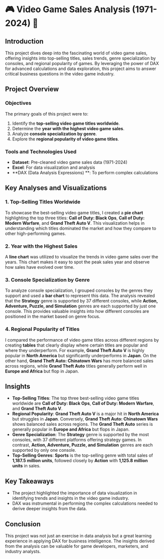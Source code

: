 
# 🎮 Video Game Sales Analysis (1971-2024) 🚀

## Introduction

This project dives deep into the fascinating world of video game sales, offering insights into top-selling titles, sales trends, genre specialization by consoles, and regional popularity of games. By leveraging the power of DAX for advanced calculations and data exploration, this project aims to answer critical business questions in the video game industry.
## Project Overview
### Objectives
The primary goals of this project were to:
1. Identify the **top-selling video game titles worldwide**.
2. Determine the **year with the highest video game sales**.
3. Analyze **console specialization by genre**.
4. Explore the **regional popularity of video game titles**.
### Tools and Technologies Used
- **Dataset**: Pre-cleaned video game sales data (1971-2024)
- **Excel**: For data visualization and analysis
- **DAX (Data Analysis Expressions) **: To perform complex calculations

## Key Analyses and Visualizations
### 1. Top-Selling Titles Worldwide
To showcase the best-selling video game titles, I created a **pie chart** highlighting the top three titles: **Call of Duty: Black Ops**, **Call of Duty: Modern Warfare**, and **Grand Theft Auto V**. This visualization helps in understanding which titles dominated the market and how they compare to other high-performing games.

### 2. Year with the Highest Sales
A **line chart** was utilized to visualize the trends in video game sales over the years. This chart makes it easy to spot the peak sales year and observe how sales have evolved over time.

### 3. Console Specialization by Genre
To analyze console specialization, I grouped consoles by the genres they support and used a **bar chart** to represent this data. The analysis revealed that the **Strategy** genre is supported by 37 different consoles, while **Action, Adventure, Puzzle, and Simulation** genres are each supported by just one console. This provides valuable insights into how different consoles are positioned in the market based on genre focus.

### 4. Regional Popularity of Titles
I compared the performance of video game titles across different regions by creating **tables** that clearly display where certain titles are popular and where they underperform. For example, **Grand Theft Auto V** is highly popular in **North America** but significantly underperforms in **Japan**. On the other hand, **Grand Theft Auto: Chinatown Wars** has more balanced sales across regions, while **Grand Theft Auto** titles generally perform well in **Europe and Africa** but flop in Japan.

## Insights

- **Top-Selling Titles**: The top three best-selling video game titles worldwide are **Call of Duty: Black Ops**, **Call of Duty: Modern Warfare**, and **Grand Theft Auto V**.
- **Regional Popularity**: **Grand Theft Auto V** is a major hit in **North America** but struggles in **Japan**. Conversely, **Grand Theft Auto: Chinatown Wars** shows balanced sales across regions. The **Grand Theft Auto** series is generally popular in **Europe and Africa** but flops in Japan.
- **Genre Specialization**: The **Strategy** genre is supported by the most consoles, with 37 different platforms offering strategy games. In contrast, **Action, Adventure, Puzzle, and Simulation** genres are each supported by only one console.
- **Top-Selling Genres**: **Sports** is the top-selling genre with total sales of **1,187.5 million units**, followed closely by **Action** with **1,125.8 million units** in sales.

## Key Takeaways

- The project highlighted the importance of data visualization in identifying trends and insights in the video game industry.
- DAX was instrumental in performing the complex calculations needed to derive deeper insights from the data.
## Conclusion

This project was not just an exercise in data analysis but a great learning experience in applying DAX for business intelligence. The insights derived from the analysis can be valuable for game developers, marketers, and industry analysts. 

